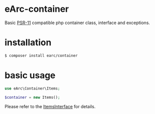 # eArc-container
Basic 
[PSR-11](https://github.com/container-interop/fig-standards/blob/master/proposed/container.md)
compatible php container class, interface and exceptions.

# installation

```bash
$ composer install earc/container
```

# basic usage

```php
use eArc\Container\Items;

$container = new Items();
```

Please refer to the 
[ItemsInterface](https://github.com/Koudela/eArc-container/blob/master/src/Interfaces/ItemsInterface.php) 
for details.
